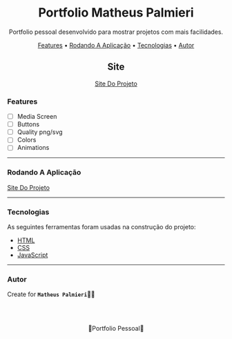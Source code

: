 <!-- Título -->

<h1 align="center">Portfolio Matheus Palmieri</h1>

<!-- Descrição -->

<p align="center">Portfolio pessoal desenvolvido para mostrar projetos com mais facilidades.</p>

<!-- Súmario -->

<p align="center">
 <a href="#features">Features</a> •
 <a href="#rodando-a-aplicação">Rodando A Aplicação</a> •
 <a href="#tecnologias">Tecnologias</a> •
 <a href="#autor">Autor</a>
</p>

<!-- Site -->

<h2 align="center">Site</h2>

<p align="center">
 <a href="https://logindark-matheuspalmieri.netlify.app//">Site Do Projeto</a>
</p>

<!-- Atualizações -->

### Features

- [ ] Media Screen
- [ ] Buttons
- [ ] Quality png/svg
- [ ] Colors
- [ ] Animations

---

### Rodando A Aplicação

<a href="https://logindark-matheuspalmieri.netlify.app//">Site Do Projeto</a>

---

### Tecnologias

As seguintes ferramentas foram usadas na construção do projeto:

- [HTML](https://html.com/)
- [CSS](https://html.com/css/)
- [JavaScript](https://javascript.com/)

---

### Autor

Create for <b>`Matheus Palmieri`</b>👨‍💻

<br>
<br>

<p align="center">🎉Portfolio Pessoal🚀</p>

